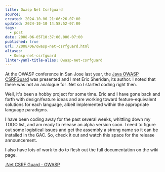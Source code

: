 ```yaml
---
title: Owasp Net Csrfguard
source: 
created: 2024-10-06 21:06:26-07:00
updated: 2024-10-10 14:58:52-07:00
tags:
  - post
date: 2008-06-05T10:37:00.000-07:00
published: true
url: /2008/06/owasp-net-csrfguard.html
aliases:
  - Owasp-net-csrfguard
linter-yaml-title-alias: Owasp-net-csrfguard
---
```



At the OWASP conference in San Jose last year, the [Java OWASP CSRFGuard](https://www.owasp.org/index.php/CSRF_Guard) was presented and I met Eric Sheridan, its author. I noted that there was not an analogue for .Net so I started coding right then.  
  
Well, it's been a hobby project for some time. Eric and I have gone back and forth with design/feature ideas and are working toward feature-equivalent solutions for each language, albeit implemented within the appropriate language paradigms.  
  
I have been coding away for the past several weeks, whittling down my TODO list, and am ready to release an alpha version soon. I need to figure out some logistical issues and get the assembly a strong name so it can be installed in the GAC. So, check it out and watch this space for the release announcement.  
  
I also have lots of work to do to flesh out the full documentation on the wiki page.  
  
[.Net CSRF Guard - OWASP](https://www.owasp.org/index.php/.Net_CSRF_Guard)